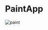 # PaintApp
![paint](https://user-images.githubusercontent.com/26857318/132738766-c3c00d4b-ca45-4c5f-9a4c-88d5f7722475.PNG)
